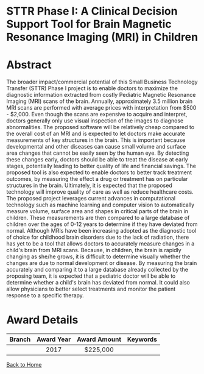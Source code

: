 
STTR Phase I: A Clinical Decision Support Tool for Brain Magnetic Resonance Imaging (MRI) in Children
=====================================================================================================

# Abstract


The broader impact/commercial potential of this Small Business Technology Transfer (STTR) Phase I project is to enable doctors to maximize the diagnostic information extracted from costly Pediatric Magnetic Resonance Imaging (MRI) scans of the brain. Annually, approximately 3.5 million brain MRI scans are performed with average prices with interpretation from $500 - $2,000. Even though the scans are expensive to acquire and interpret, doctors generally only use visual inspection of the images to diagnose abnormalities. The proposed software will be relatively cheap compared to the overall cost of an MRI and is expected to let doctors make accurate measurements of key structures in the brain. This is important because developmental and other diseases can cause small volume and surface area changes that cannot be easily seen by the human eye. By detecting these changes early, doctors should be able to treat the disease at early stages, potentially leading to better quality of life and financial savings. The proposed tool is also expected to enable doctors to better track treatment outcomes, by measuring the effect a drug or treatment has on particular structures in the brain. Ultimately, it is expected that the proposed technology will improve quality of care as well as reduce healthcare costs. The proposed project leverages current advances in computational technology such as machine learning and computer vision to automatically measure volume, surface area and shapes in critical parts of the brain in children. These measurements are then compared to a large database of children over the ages of 0-12 years to determine if they have deviated from normal. Although MRIs have been increasing adopted as the diagnostic tool of choice for childhood brain disorders due to the lack of radiation, there has yet to be a tool that allows doctors to accurately measure changes in a child's brain from MRI scans. Because, in children, the brain is rapidly changing as she/he grows, it is difficult to determine visually whether the changes are due to normal development or disease. By measuring the brain accurately and comparing it to a large database already collected by the proposing team, it is expected that a pediatric doctor will be able to determine whether a child's brain has deviated from normal. It could also allow physicians to better select treatments and monitor the patient response to a specific therapy.  

# Award Details

|Branch|Award Year|Award Amount|Keywords|
| :---: | :---: | :---: | :---: |
||2017|$225,000||
  
  


[Back to Home](https://github.com/chrischow/dod_sbir_awards/JT/#319)